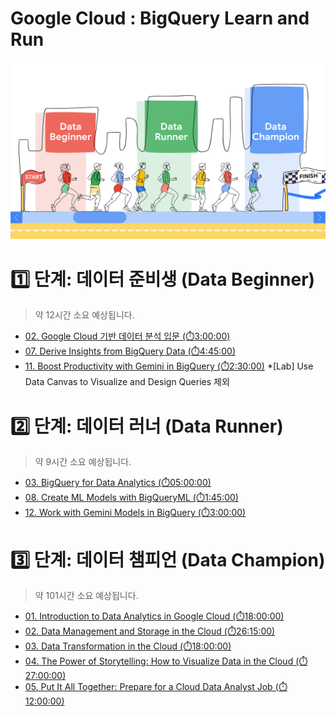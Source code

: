 # Google Cloud : BigQuery Learn and Run

![BigQuery Learn and Run](./_img/BigQuery%20Learn%20and%20Run.png)




# 1️⃣ 단계: 데이터 준비생 (Data Beginner)
> 약 12시간 소요 예상됩니다.

- [02. Google Cloud 기반 데이터 분석 입문 (⏱️3:00:00)](https://www.cloudskillsboost.google/course_templates/578?locale=ko)
- [07. Derive Insights from BigQuery Data (⏱️4:45:00)](https://www.cloudskillsboost.google/course_templates/623?locale=ko)
- [11. Boost Productivity with Gemini in BigQuery (⏱️2:30:00)](https://www.cloudskillsboost.google/course_templates/1169?locale=ko)
    *[Lab] Use Data Canvas to Visualize and Design Queries 제외


# 2️⃣ 단계: 데이터 러너 (Data Runner)
> 약 9시간 소요 예상됩니다.

- [03. BigQuery for Data Analytics (⏱️05:00:00)](https://www.cloudskillsboost.google/course_templates/865?locale=ko)
- [08. Create ML Models with BigQueryML (⏱️1:45:00)](https://www.cloudskillsboost.google/course_templates/626?catalog_rank=%7B%22rank%22%3A1%2C%22num_filters%22%3A0%2C%22has_search%22%3Atrue%7D&search_id=48444102?locale=ko)
- [12. Work with Gemini Models in BigQuery (⏱️3:00:00)](https://www.cloudskillsboost.google/course_templates/1133?locale=ko)


# 3️⃣ 단계: 데이터 챔피언 (Data Champion)
> 약 101시간 소요 예상됩니다.

- [01. Introduction to Data Analytics in Google Cloud (⏱️18:00:00)](https://www.cloudskillsboost.google/paths/420/course_templates/1295?locale=ko)
- [02. Data Management and Storage in the Cloud (⏱️26:15:00)](https://www.cloudskillsboost.google/paths/420/course_templates/1304?locale=ko)
- [03. Data Transformation in the Cloud (⏱️18:00:00)](https://www.cloudskillsboost.google/paths/420/course_templates/1296?locale=ko)
- [04. The Power of Storytelling: How to Visualize Data in the Cloud (⏱️27:00:00)](https://www.cloudskillsboost.google/paths/420/course_templates/1297?locale=ko)
- [05. Put It All Together: Prepare for a Cloud Data Analyst Job (⏱️12:00:00)](https://www.cloudskillsboost.google/paths/420/course_templates/1298?locale=ko)